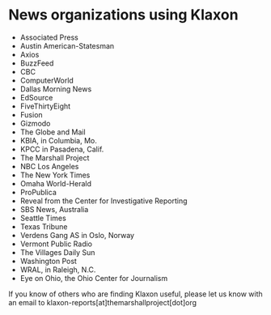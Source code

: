 # News organizations using Klaxon

* Associated Press
* Austin American-Statesman
* Axios
* BuzzFeed
* CBC
* ComputerWorld
* Dallas Morning News
* EdSource
* FiveThirtyEight
* Fusion
* Gizmodo
* The Globe and Mail
* KBIA, in Columbia, Mo.
* KPCC in Pasadena, Calif.
* The Marshall Project
* NBC Los Angeles
* The New York Times
* Omaha World-Herald
* ProPublica
* Reveal from the Center for Investigative Reporting
* SBS News, Australia
* Seattle Times
* Texas Tribune
* Verdens Gang AS in Oslo, Norway
* Vermont Public Radio
* The Villages Daily Sun
* Washington Post
* WRAL, in Raleigh, N.C.
* Eye on Ohio, the Ohio Center for Journalism

If you know of others who are finding Klaxon useful, please let us know with an email to klaxon-reports[at]themarshallproject[dot]org

